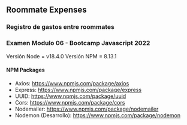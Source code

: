 ## Roommate Expenses
### Registro de gastos entre roommates
### Examen Modulo 06 - Bootcamp Javascript 2022

Versión Node = v18.4.0
Versión NPM = 8.13.1
#### NPM Packages
* Axios: https://www.npmjs.com/package/axios
* Express: https://www.npmjs.com/package/express
* UUID: https://www.npmjs.com/package/uuid
* Cors: https://www.npmjs.com/package/cors
* Nodemailer: https://www.npmjs.com/package/nodemailer
* Nodemon (Desarrollo): https://www.npmjs.com/package/nodemon


